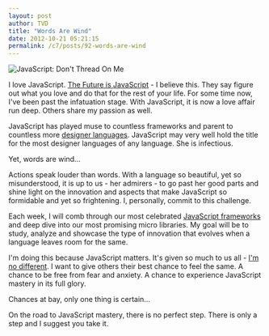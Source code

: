 ```yaml
---
layout: post
author: TVD
title: "Words Are Wind"
date: 2012-10-21 05:21:15
permalink: /c7/posts/92-words-are-wind
---
```


<img src="https://techoctave.com/static/javascript-dont-thread-on-me.png" alt="JavaScript: Don't Thread On Me"/>

I love JavaScript. [The Future is JavaScript][1] - I believe this. They say figure out what you love and do that for the rest of your life. For some time now, I've been past the infatuation stage. With JavaScript, it is now a love affair run deep. Others share my passion as well.

JavaScript has played muse to countless frameworks and parent to countless more [designer languages][2]. JavaScript may very well hold the title for the most designer languages of any language. She is infectious.

Yet, words are wind...

Actions speak louder than words. With a language so beautiful, yet so misunderstood, it is up to us - her admirers - to go past her good parts and shine light on the innovation and aspects that make JavaScript so formidable and yet so frightening. I, personally, commit to this challenge.

Each week, I will comb through our most celebrated [JavaScript frameworks][3] and deep dive into our most promising micro libraries. My goal will be to study, analyze and showcase the type of innovation that evolves when a language leaves room for the same.

I'm doing this because JavaScript matters. It's given so much to us all - [I'm no different][4]. I want to give others their best chance to feel the same. A chance to be free from fear and anxiety. A chance to experience JavaScript mastery in its full glory.

Chances at bay, only one thing is certain...

On the road to JavaScript mastery, there is no perfect step. There is only a step and I suggest you take it.


  [1]: https://techoctave.com/posts/67-the-future-is-javascript
  [2]: https://techoctave.com/posts/90-designer-languages
  [3]: https://techoctave.com/posts/49-rails-3-1-and-the-jquery-effect
  [4]: http://techoctave.com/gauges/
